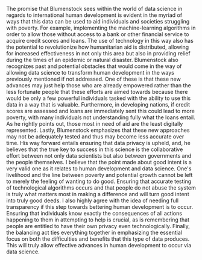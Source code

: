 The promise that Blumenstock sees within the world of data science in regards to international human development is evident in the myriad of ways that this data can be used to aid individuals and societies struggling with poverty. For example, implementing the machine-learning algorithms in order to allow those without access to a bank or other financial service to acquire credit scores and loans. The use of technology in this way also has the potential to revolutionize how humanitarian aid is distributed, allowing for increased effectiveness in not only this area but also in providing relief during the times of an epidemic or natural disaster. Blumenstock also recognizes past and potential obstacles that would come in the way of allowing data science to transform human development in the ways previously mentioned if not addressed. One of these is that these new advances may just help those who are already empowered rather than the less fortunate people that these efforts are aimed towards because there would be only a few powerful individuals tasked with the ability to use this data in a way that is valuable. Furthermore, in developing nations, if credit scores are assessed and loans are immediately sent this could lead to more poverty, with many individuals not understanding fully what the loans entail. As he rightly points out, those most in need of aid are the least digitally represented. Lastly, Blumenstock emphasizes that these new approaches may not be adequately tested and thus may become less accurate over time. His way forward entails ensuring that data privacy is upheld, and, he believes that the true key to success in this science is the collaborative effort between not only data scientists but also between governments and the people themselves. 
I believe that the point made about good intent is a very valid one as it relates to human development and data science. One's livelihood and the line between poverty and potential growth cannot be left to merely the feeling of wanting to do good. Ensuring that accurate testing of technological algorithms occurs and that people do not abuse the system is truly what matters most in making a difference and will turn good intent into truly good deeds. I also highly agree with the idea of needing full transparency if this step towards bettering human development is to occur. Ensuring that individuals know exactly the consequences of all actions happening to them in attempting to help is crucial, as is remembering that people are entitled to have their own privacy even technologically.  Finally, the balancing act ties everything together in emphasizing the essential focus on both the difficulties and benefits that this type of data produces. This will truly allow effective advances in human development to occur via data science.

